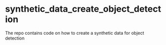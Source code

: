 # synthetic_data_create_object_detection
The repo contains code on how to create a synthetic data for object detection
